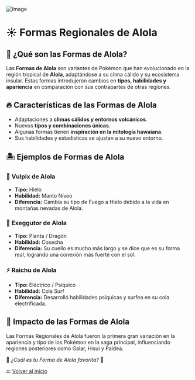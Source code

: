 
![Image](https://github.com/user-attachments/assets/346ae276-e88e-41b3-9a0a-ab2520f87266)

# ☀️ Formas Regionales de Alola  

## 🌴 ¿Qué son las Formas de Alola?  
Las **Formas de Alola** son variantes de Pokémon que han evolucionado en la región tropical de **Alola**, adaptándose a su clima cálido y su ecosistema insular. Estas formas introdujeron cambios en **tipos, habilidades y apariencia** en comparación con sus contrapartes de otras regiones.  

## 🔥 Características de las Formas de Alola  
- Adaptaciones a **climas cálidos y entornos volcánicos**.  
- Nuevos **tipos y combinaciones únicas**.  
- Algunas formas tienen **inspiración en la mitología hawaiana**.  
- Sus habilidades y estadísticas se ajustan a su nuevo entorno.  

## 🏝️ Ejemplos de Formas de Alola  
### 🦊 **Vulpix de Alola**  
- **Tipo:** Hielo  
- **Habilidad:** Manto Níveo  
- **Diferencia:** Cambia su tipo de Fuego a Hielo debido a la vida en montañas nevadas de Alola.  

### 🦎 **Exeggutor de Alola**  
- **Tipo:** Planta / Dragón  
- **Habilidad:** Cosecha  
- **Diferencia:** Su cuello es mucho más largo y se dice que es su forma real, logrando una conexión más fuerte con el sol.  

### ⚡ **Raichu de Alola**  
- **Tipo:** Eléctrico / Psíquico  
- **Habilidad:** Cola Surf  
- **Diferencia:** Desarrolló habilidades psíquicas y surfea en su cola electrificada.  

## 🌊 Impacto de las Formas de Alola  
Las Formas Regionales de Alola fueron la primera gran variación en la apariencia y tipo de los Pokémon en la saga principal, influenciando regiones posteriores como Galar, Hisui y Paldea.  

📌 *¿Cuál es tu Forma de Alola favorita?* 🤔  

🔙 [Volver al inicio](https://mvillegasuc.github.io/Proyecto_CS/VENCES/)  

